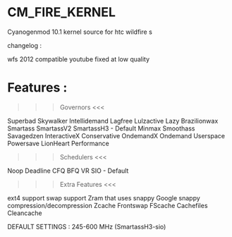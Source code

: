 CM_FIRE_KERNEL
==============


Cyanogenmod 10.1 kernel source for htc wildfire s


changelog :

wfs 2012 compatible
youtube fixed at low quality



Features :
==========

>>>   Governors   <<<

Superbad
Skywalker
Intellidemand
Lagfree
Lulzactive
Lazy
Brazilionwax
Smartass
SmartassV2
SmartassH3 - Default
Minmax
Smoothass
Savagedzen
InteractiveX
Conservative
OndemandX
Ondemand
Userspace
Powersave
LionHeart
Performance

>>>    Schedulers   <<<

Noop
Deadline
CFQ
BFQ
VR
SIO - Default

>>>  Extra Features   <<<

ext4 support
swap support
Zram that uses snappy
Google snappy compression/decompression
Zcache
Frontswap
FScache
Cachefiles
Cleancache



DEFAULT SETTINGS : 245-600 MHz (SmartassH3-sio)
